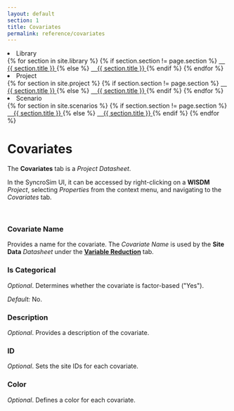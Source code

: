 ```yaml
---
layout: default
section: 1
title: Covariates
permalink: reference/covariates
---
```


<!--- Sidebar Navigation Menu --->
<div class="sidenav">
    <li>Library</li>
    {% for section in site.library %}
        {% if section.section != page.section %}
            <a href="{{site.baseurl}}{{ section.url }}"> &emsp;{{ section.title }} </a>
        {% else %}
            <a class="selected" href="{{site.baseurl}}{{ section.url }}"> &emsp;{{ section.title }} </a>
        {% endif %}
    {% endfor %}
    <li>Project</li>
    {% for section in site.project %}
        {% if section.section != page.section %}
            <a href="{{site.baseurl}}{{ section.url }}"> &emsp;{{ section.title }} </a>
        {% else %}
            <a class="selected" href="{{site.baseurl}}{{ section.url }}"> &emsp;{{ section.title }} </a>
        {% endif %}
    {% endfor %}
    <li>Scenario</li>
    {% for section in site.scenarios %}
        {% if section.section != page.section %}
            <a href="{{site.baseurl}}{{ section.url }}"> &emsp;{{ section.title }} </a>
        {% else %}
            <a class="selected" href="{{site.baseurl}}{{ section.url }}"> &emsp;{{ section.title }} </a>
        {% endif %}
    {% endfor %}
</div>

# **Covariates**

The **Covariates** tab is a *Project Datasheet*.

In the SyncroSim UI, it can be accessed by right-clicking on a **WISDM** *Project*, selecting *Properties* from the context menu, and navigating to the *Covariates* tab.

<br>

### **Covariate Name**
Provides a name for the covariate. The *Covariate Name* is used by the **Site Data** *Datasheet* under the [**Variable Reduction**](variable-reduction#heading01) tab.  

### **Is Categorical**
*Optional*. Determines whether the covariate is factor-based ("Yes"). 

<div class=indentation> 
    <i>Default:</i> No.
</div>

### **Description**
*Optional*. Provides a description of the covariate.

### **ID**
*Optional*. Sets the site IDs for each covariate.

### **Color**
*Optional*. Defines a color for each covariate.

<br>